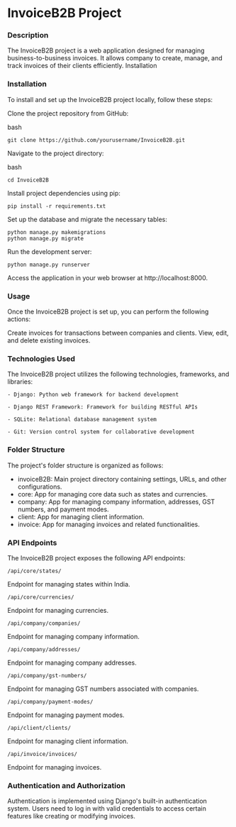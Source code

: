 # InvoiceB2B Project
### Description

The InvoiceB2B project is a web application designed for managing business-to-business invoices. It allows company to create, manage, and track invoices of their clients efficiently.
Installation

### Installation

To install and set up the InvoiceB2B project locally, follow these steps:

Clone the project repository from GitHub:

bash

    git clone https://github.com/yourusername/InvoiceB2B.git

Navigate to the project directory:

bash

    cd InvoiceB2B

Install project dependencies using pip:

    pip install -r requirements.txt

Set up the database and migrate the necessary tables:

    python manage.py makemigrations
    python manage.py migrate

Run the development server:

    python manage.py runserver

Access the application in your web browser at http://localhost:8000.

### Usage

Once the InvoiceB2B project is set up, you can perform the following actions:

Create invoices for transactions between companies and clients.
View, edit, and delete existing invoices.

### Technologies Used

The InvoiceB2B project utilizes the following technologies, frameworks, and libraries:

    - Django: Python web framework for backend development
    
    - Django REST Framework: Framework for building RESTful APIs
    
    - SQLite: Relational database management system
    
    - Git: Version control system for collaborative development

### Folder Structure

The project's folder structure is organized as follows:

- invoiceB2B: Main project directory containing settings, URLs, and other configurations.
- core: App for managing core data such as states and currencies.
- company: App for managing company information, addresses, GST numbers, and payment modes.
- client: App for managing client information.
- invoice: App for managing invoices and related functionalities.

### API Endpoints

The InvoiceB2B project exposes the following API endpoints:

    /api/core/states/

Endpoint for managing states within India.

    /api/core/currencies/

Endpoint for managing currencies.

    /api/company/companies/

Endpoint for managing company information.

    /api/company/addresses/

Endpoint for managing company addresses.
    
    /api/company/gst-numbers/
    
Endpoint for managing GST numbers associated with companies.

    /api/company/payment-modes/

Endpoint for managing payment modes.

    /api/client/clients/

Endpoint for managing client information.

    /api/invoice/invoices/

Endpoint for managing invoices.

### Authentication and Authorization

Authentication is implemented using Django's built-in authentication system. Users need to log in with valid credentials to access certain features like creating or modifying invoices.


